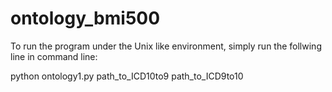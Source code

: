 # ontology_bmi500
To run the program under the Unix like environment, simply run the follwing line in command line:


python ontology1.py path_to_ICD10to9 path_to_ICD9to10

